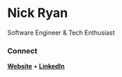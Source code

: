 # Nick Ryan

Software Engineer & Tech Enthusiast

### Connect
[**Website**](https://nickaryan.com) • [**LinkedIn**](https://linkedin.com/in/nickaryan)
